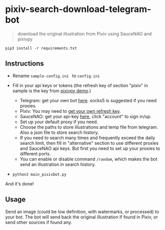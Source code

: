 # pixiv-search-download-telegram-bot
> download the original illustration from Pixiv using SauceNAO and pixivpy

```
pip3 install -r requirements.txt
```

## Instructions

* Rename `sample-config.ini ` to `config.ini`

* Fill in your api keys or tokens (the refresh key of section "pixiv" in sample is the key from [pixivpy demo](https://github.com/upbit/pixivpy/blob/master/demo.py).)

  * Telegram: get your own bot [here](https://t.me/botfather). socks5 is suggested if you need proxies.
  * Pixiv: You may need to [get your own refresh key](https://gist.github.com/ZipFile/c9ebedb224406f4f11845ab700124362).
  * SauceNAO: get your api-key [here](https://saucenao.com/), click "account" to sign in/up.
  * Set up your default proxy if you need. 
  * Choose the paths to store illustrations and temp file from telegram. Also a json file to store search history.
  * If you need to search many times and frequently exceed the daily search limit, then fill in "alternative" section to use different proxies and SauceNAO api keys. But first you need to set up your proxies to different ports.
  * You can enable or disable command `/random`, which makes the bot send an illustration in search history.

* ```
  python3 main_pixivbot.py
  ```

And it's done!

## Usage

Send an image (could be low definition, with watermarks, or processed) to your bot. The bot will send back the original illustration if found in Pixiv, or send other sources if found any.